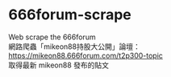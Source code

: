 # 666forum-scrape

Web scrape the 666forum  
網路爬蟲「mikeon88持股大公開」論壇：<https://mikeon88.666forum.com/t2p300-topic>  
取得最新 mikeon88 發布的貼文  

